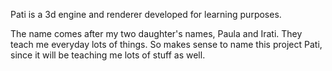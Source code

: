 Pati is a 3d engine and renderer developed for learning purposes.

The name comes after my two daughter's names, Paula and Irati.
They teach me everyday lots of things. So makes sense to name this project Pati, since it will be teaching me lots of stuff as well.